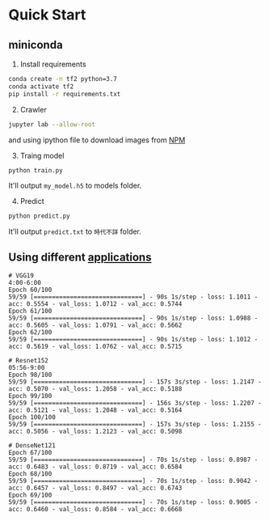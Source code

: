 # Quick Start
## miniconda
1. Install requirements
```bash
conda create -n tf2 python=3.7
conda activate tf2
pip install -r requirements.txt
```

2. Crawler
```bash
jupyter lab --allow-root
```
and using ipython file to download images from [NPM](https://theme.npm.edu.tw/opendata/DigitImageSets.aspx?Key=^22^11&pageNo=1)

3. Traing model
```bash
python train.py
```
It'll output `my_model.h5` to models folder.

4. Predict
```bash
python predict.py
```
It'll output `predict.txt` to `時代不詳` folder.

## Using different [applications](https://www.tensorflow.org/api_docs/python/tf/keras/applications)
```
# VGG19
4:00-6:00
Epoch 60/100
59/59 [==============================] - 90s 1s/step - loss: 1.1011 - acc: 0.5554 - val_loss: 1.0712 - val_acc: 0.5744
Epoch 61/100
59/59 [==============================] - 90s 1s/step - loss: 1.0988 - acc: 0.5605 - val_loss: 1.0791 - val_acc: 0.5662
Epoch 62/100
59/59 [==============================] - 90s 1s/step - loss: 1.1012 - acc: 0.5619 - val_loss: 1.0762 - val_acc: 0.5715

# Resnet152
05:56-9:00
Epoch 98/100
59/59 [==============================] - 157s 3s/step - loss: 1.2147 - acc: 0.5070 - val_loss: 1.2058 - val_acc: 0.5188
Epoch 99/100
59/59 [==============================] - 156s 3s/step - loss: 1.2207 - acc: 0.5121 - val_loss: 1.2048 - val_acc: 0.5164
Epoch 100/100
59/59 [==============================] - 157s 3s/step - loss: 1.2155 - acc: 0.5056 - val_loss: 1.2123 - val_acc: 0.5098

# DenseNet121
Epoch 67/100
59/59 [==============================] - 70s 1s/step - loss: 0.8987 - acc: 0.6483 - val_loss: 0.8719 - val_acc: 0.6584
Epoch 68/100
59/59 [==============================] - 70s 1s/step - loss: 0.9042 - acc: 0.6457 - val_loss: 0.8497 - val_acc: 0.6743
Epoch 69/100
59/59 [==============================] - 70s 1s/step - loss: 0.9005 - acc: 0.6460 - val_loss: 0.8584 - val_acc: 0.6668
```
